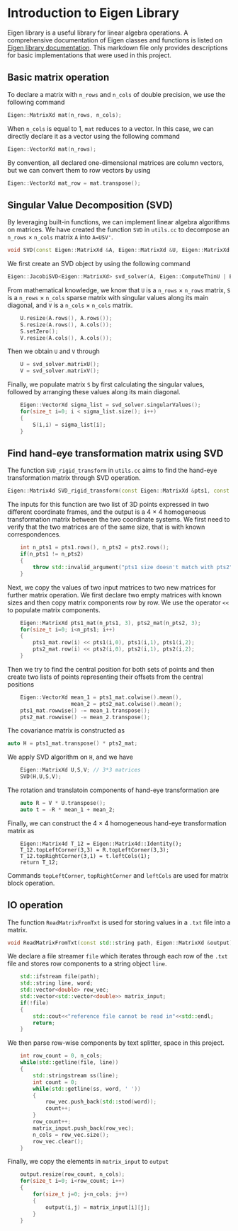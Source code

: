 # Introduction to Eigen Library

Eigen library is a useful library for linear algebra operations. A comprehensive documentation of Eigen classes and functions is listed on [Eigen library documentation](https://eigen.tuxfamily.org/dox/). This markdown file only provides descriptions for basic implementations that were used in this project. 

## Basic matrix operation

To declare a matrix with `n_rows` and `n_cols` of double precision, we use the following command

```cpp
Eigen::MatrixXd mat(n_rows, n_cols);
```

When `n_cols` is equal to 1, `mat` reduces to a vector. In this case, we can directly declare it as a vector using the following command

```cpp
Eigen::VectorXd mat(n_rows);
```

By convention, all declared one-dimensional matrices are column vectors, but we can convert them to row vectors by using
```cpp
Eigen::VectorXd mat_row = mat.transpose();
```

## Singular Value Decomposition (SVD)

By leveraging built-in functions, we can implement linear algebra algorithms on matrices. We have created the function `SVD` in `utils.cc` to decompose an `n_rows` $\times$ `n_cols` matrix `A` into `A=USV'`. 

```cpp
void SVD(const Eigen::MatrixXd &A, Eigen::MatrixXd &U, Eigen::MatrixXd &S, Eigen::MatrixXd &V)
```

We first create an SVD object by using the following command

```cpp
Eigen::JacobiSVD<Eigen::MatrixXd> svd_solver(A, Eigen::ComputeThinU | Eigen::ComputeThinV);
```

From mathematical knowledge, we know that `U` is a `n_rows` $\times$ `n_rows` matrix, `S` is a `n_rows` $\times$ `n_cols` sparse matrix with singular values along its main diagonal, and `V` is a `n_cols` $\times$ `n_cols` matrix. 

```cpp
    U.resize(A.rows(), A.rows());
    S.resize(A.rows(), A.cols());
    S.setZero(); 
    V.resize(A.cols(), A.cols());
```

Then we obtain `U` and `V` through

```cpp
    U = svd_solver.matrixU();
    V = svd_solver.matrixV();
```

Finally, we populate matrix `S` by first calculating the singular values, followed by arranging these values along its main diagonal.

```cpp
    Eigen::VectorXd sigma_list = svd_solver.singularValues();
    for(size_t i=0; i < sigma_list.size(); i++)
    {
        S(i,i) = sigma_list[i];
    }
```

## Find hand-eye transformation matrix using SVD

The function `SVD_rigid_transform` in `utils.cc` aims to find the hand-eye transformation matrix through SVD operation. 

```cpp
Eigen::Matrix4d SVD_rigid_transform(const Eigen::MatrixXd &pts1, const Eigen::MatrixXd &pts2)
```
The inputs for this function are two list of 3D points expressed in two different coordinate frames, and the output is a 4 $\times$ 4 homogeneous transformation matrix between the two coordinate systems. We first need to verify that the two matrices are of the same size, that is with known correspondences. 
```cpp
    int n_pts1 = pts1.rows(), n_pts2 = pts2.rows();
    if(n_pts1 != n_pts2)
    {
        throw std::invalid_argument("pts1 size doesn't match with pts2");
    }
```
Next, we copy the values of two input matrices to two new matrices for further matrix operation. We first declare two empty matrices with known sizes and then copy matrix components row by row. We use the operator `<<` to populate matrix components. 
```cpp
    Eigen::MatrixXd pts1_mat(n_pts1, 3), pts2_mat(n_pts2, 3);
    for(size_t i=0; i<n_pts1; i++)
    {
        pts1_mat.row(i) << pts1(i,0), pts1(i,1), pts1(i,2);
        pts2_mat.row(i) << pts2(i,0), pts2(i,1), pts2(i,2);
    }
```

Then we try to find the central position for both sets of points and then create two lists of points representing their offsets from the central positions
```cpp
    Eigen::VectorXd mean_1 = pts1_mat.colwise().mean(), 
                    mean_2 = pts2_mat.colwise().mean();
    pts1_mat.rowwise() -= mean_1.transpose();
    pts2_mat.rowwise() -= mean_2.transpose();
```
The covariance matrix is constructed as 
```cpp
auto H = pts1_mat.transpose() * pts2_mat;
```
We apply SVD algorithm on `H`, and we have
```cpp
    Eigen::MatrixXd U,S,V; // 3*3 matrices
    SVD(H,U,S,V);
```
The rotation and translatoin components of hand-eye transformation are 
```cpp
    auto R = V * U.transpose();
    auto t = -R * mean_1 + mean_2;
```
Finally, we can construct the 4 $\times$ 4 homogeneous hand-eye transformation matrix as
```
    Eigen::Matrix4d T_12 = Eigen::Matrix4d::Identity();
    T_12.topLeftCorner(3,3) = R.topLeftCorner(3,3);
    T_12.topRightCorner(3,1) = t.leftCols(1);
    return T_12;
```
Commands `topLeftCorner`, `topRightCorner` and `leftCols` are used for matrix block operation.

## IO operation
The function `ReadMatrixFromTxt` is used for storing values in a `.txt` file into a matrix.
```cpp
void ReadMatrixFromTxt(const std::string path, Eigen::MatrixXd &output)
```
We declare a file streamer `file` which iterates through each row of the `.txt` file and stores row components to a string object `line`. 
```cpp
    std::ifstream file(path);
    std::string line, word;
    std::vector<double> row_vec;
    std::vector<std::vector<double>> matrix_input;
    if(!file) 
    {
        std::cout<<"reference file cannot be read in"<<std::endl;
        return;
    }
```
We then parse row-wise components by text splitter, space in this project. 
```cpp
    int row_count = 0, n_cols;
    while(std::getline(file, line))
    {
        std::stringstream ss(line);
        int count = 0;
        while(std::getline(ss, word, ' '))
        {
            row_vec.push_back(std::stod(word));
            count++;
        }
        row_count++;
        matrix_input.push_back(row_vec);
        n_cols = row_vec.size();
        row_vec.clear();
    }
```
Finally, we copy the elements in `matrix_input` to `output`
```cpp
    output.resize(row_count, n_cols);
    for(size_t i=0; i<row_count; i++)
    {
        for(size_t j=0; j<n_cols; j++)
        {
            output(i,j) = matrix_input[i][j];
        }
    }
```
